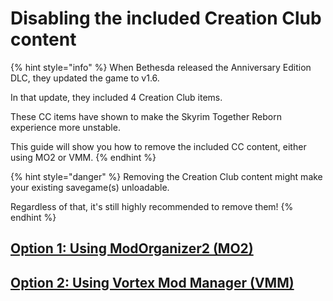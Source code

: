 # Disabling the included Creation Club content

{% hint style="info" %}
When Bethesda released the Anniversary Edition DLC, they updated the game to v1.6.

In that update, they included 4 Creation Club items.

These CC items have shown to make the Skyrim Together Reborn experience more unstable.

This guide will show you how to remove the included CC content, either using MO2 or VMM.
{% endhint %}

{% hint style="danger" %}
Removing the Creation Club content might make your existing savegame(s) unloadable.

Regardless of that, it's still highly recommended to remove them!
{% endhint %}

## [Option 1: Using ModOrganizer2 (MO2)](using-modorganizer2.md)

## [Option 2: Using Vortex Mod Manager (VMM)](using-vortex-mod-manager.md)
